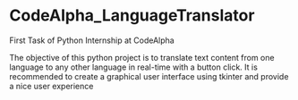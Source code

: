# CodeAlpha_LanguageTranslator

First Task of Python Internship at CodeAlpha 

The objective of this python project is to translate text content from one language to any other language in real-time with a button click.
It is recommended to create a graphical user interface using tkinter and provide a nice user experience
